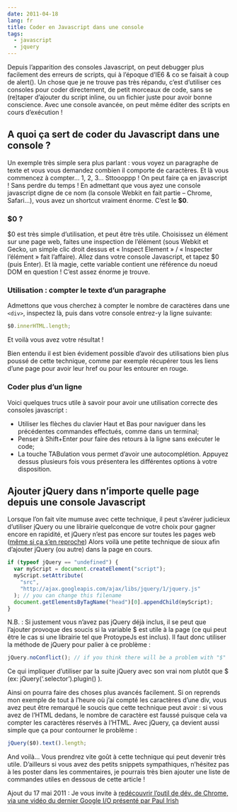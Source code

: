 ```yaml
---
date: 2011-04-18
lang: fr
title: Coder en Javascript dans une console
tags:
  - javascript
  - jquery
---
```


Depuis l’apparition des consoles Javascript, on peut debugger plus facilement
des erreurs de scripts, qui à l’époque d’IE6 & co se faisait à coup de alert().
Un chose que je ne trouve pas très répandu, c’est d’utiliser ces consoles pour
coder directement, de petit morceaux de code, sans se (re)taper d’ajouter du
script inline, ou un fichier juste pour avoir bonne conscience. Avec une console
avancée, on peut même éditer des scripts en cours d’exécution !

## A quoi ça sert de coder du Javascript dans une console ?

Un exemple très simple sera plus parlant : vous voyez un paragraphe de texte et
vous vous demandez combien il comporte de caractères. Et là vous commencez à
compter… 1, 2, 3… Sttoooppp ! On peut faire ça en javascript ! Sans perdre du
temps ! En admettant que vous ayez une console javascript digne de ce nom (la
console Webkit en fait partie – Chrome, Safari…), vous avez un shortcut vraiment
énorme. C’est le **$0**.

### $0 ?

$0 est très simple d’utilisation, et peut être très utile. Choisissez un élément
sur une page web, faites une inspection de l’élément (sous Webkit et Gecko, un
simple clic droit dessus et « Inspect Element » / « Inspecter l’élément » fait
l’affaire). Allez dans votre console Javascript, et tapez $0 (puis Enter). Et là
magie, cette variable contient une référence du noeud DOM en question ! C’est
assez énorme je trouve.

### Utilisation : compter le texte d’un paragraphe

Admettons que vous cherchez à compter le nombre de caractères dans une `<div>`,
inspectez là, puis dans votre console entrez-y la ligne suivante:

```js
$0.innerHTML.length;
```

Et voilà vous avez votre résultat !

Bien entendu il est bien évidement possible d’avoir des utilisations bien plus
poussé de cette technique, comme par exemple récupérer tous les liens d’une page
pour avoir leur href ou pour les entourer en rouge.

### Coder plus d’un ligne

Voici quelques trucs utile à savoir pour avoir une utilisation correcte des
consoles javascript :

* Utiliser les flèches du clavier Haut et Bas pour naviguer dans les précédentes
  commandes effectués, comme dans un terminal;
* Penser à Shift+Enter pour faire des retours à la ligne sans exécuter le code;
* La touche TABulation vous permet d’avoir une autocomplétion. Appuyez dessus
  plusieurs fois vous présentera les différentes options à votre disposition.

## Ajouter jQuery dans n’importe quelle page depuis une console Javascript

Lorsque l’on fait vite mumuse avec cette technique, il peut s’avérer judicieux
d’utiliser jQuery ou une librairie quelconque de votre choix pour gagner encore
en rapidité, et jQuery n’est pas encore sur toutes les pages web ([même si ça
s’en reproche][1]) Alors voilà une petite technique de sioux afin d’ajouter
jQuery (ou autre) dans la page en cours.

```js
if (typeof jQuery == "undefined") {
  var myScript = document.createElement("script");
  myScript.setAttribute(
    "src",
    "http://ajax.googleapis.com/ajax/libs/jquery/1/jquery.js"
  ); // you can change this filename
  document.getElementsByTagName("head")[0].appendChild(myScript);
}
```

N.B. : Si justement vous n’avez pas jQuery déjà inclus, il se peut que l’ajouter
provoque des soucis si la variable $ est utile à la page (ce qui peut être le
cas si une librairie tel que ProtoypeJs est inclus). Il faut donc utiliser la
méthode de jQuery pour palier à ce problème :

```js
jQuery.noConflict(); // if you think there will be a problem with "$"
```

Ce qui impliquer d’utiliser par la suite jQuery avec son vrai nom plutôt que $
(ex: jQuery(‘.selector’).plugin() ).

Ainsi on pourra faire des choses plus avancés facilement. Si on reprends mon
exemple de tout à l’heure où j’ai compté les caractères d’une div, vous avez
peut être remarqué le soucis que cette technique peut avoir : si vous avez de
l’HTML dedans, le nombre de caractère est faussé puisque cela va compter les
caractères réservés à l’HTML. Avec jQuery, ça devient aussi simple que ça pour
contourner le problème :

```js
jQuery($0).text().length;
```

And voilà… Vous prendrez vite goût à cette technique qui peut devenir très
utile. D’ailleurs si vous avez des petits snippets sympathiques, n’hésitez pas à
les poster dans les commentaires, je pourrais très bien ajouter une liste de
commandes utiles en dessous de cette article !

Ajout du 17 mai 2011 : Je vous invite à [redécouvrir l’outil de dév. de Chrome,
via une vidéo du dernier Google I/O présenté par Paul Irish][2]

[1]: https://twitter.com/mathias/status/59692133157842946 "Statistique jQuery/Flash sur les pages web"
[2]: http://www.paulirish.com/2011/a-re-introduction-to-the-chrome-developer-tools/
